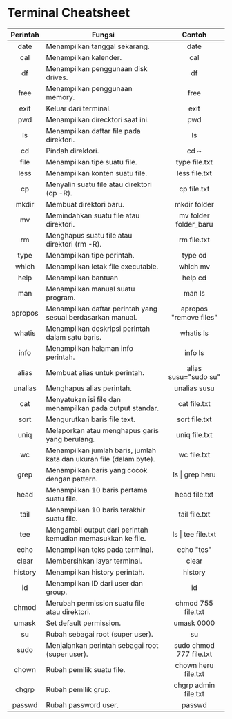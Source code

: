 # Terminal Cheatsheet

| Perintah                  | Fungsi                                                                           | Contoh                                |
| :-----------------------: | -------------------------------------------------------------------------------- | :-----------------------------------: |
| date                      | Menampilkan tanggal sekarang.                                                    | date                                  |
| cal                       | Menampilkan kalender.                                                            | cal                                   |
| df                        | Menampilkan penggunaan disk drives.                                              | df                                    |
| free                      | Menampilkan penggunaan memory.                                                   | free                                  |
| exit                      | Keluar dari terminal.                                                            | exit                                  |
| pwd                       | Menampilkan direcktori saat ini.                                                 | pwd                                   |
| ls                        | Menampilkan daftar file pada direktori.                                          | ls                                    |
| cd                        | Pindah direktori.                                                                | cd ~                                  |
| file                      | Menampilkan tipe suatu file.                                                     | type file.txt                         |
| less                      | Menampilkan konten suatu file.                                                   | less file.txt                         |
| cp                        | Menyalin suatu file atau direktori (cp -R).                                      | cp file.txt                           |
| mkdir                     | Membuat direktori baru.                                                          | mkdir folder                          |
| mv                        | Memindahkan suatu file atau direktori.                                           | mv folder folder_baru                 |
| rm                        | Menghapus suatu file atau direktori (rm -R).                                     | rm file.txt                           |
| type                      | Menampilkan tipe perintah.                                                       | type cd                               |
| which                     | Menampilkan letak file executable.                                               | which mv                              |
| help                      | Menampilkan bantuan                                                              | help cd                               |
| man                       | Menampilkan manual suatu program.                                                | man ls                                |
| apropos                   | Menampilkan daftar perintah yang sesuai berdasarkan manual.                      | apropos "remove files"                |
| whatis                    | Menampilkan deskripsi perintah dalam satu baris.                                 | whatis ls                             |
| info                      | Menampilkan halaman info perintah.                                               | info ls                               |
| alias                     | Membuat alias untuk perintah.                                                    | alias susu="sudo su"                  |
| unalias                   | Menghapus alias perintah.                                                        | unalias susu                          |
| cat                       | Menyatukan isi file dan menampilkan pada output standar.                         | cat file.txt                          |
| sort                      | Mengurutkan baris file text.                                                     | sort file.txt                         |
| uniq                      | Melaporkan atau menghapus garis yang berulang.                                   | uniq file.txt                         |
| wc                        | Menampilkan jumlah baris, jumlah kata dan ukuran file (dalam byte).              | wc file.txt                           |
| grep                      | Menampilkan baris yang cocok dengan pattern.                                     | ls &#124; grep heru                   |
| head                      | Menampilkan 10 baris pertama suatu file.                                         | head file.txt                         |
| tail                      | Menampilkan 10 baris terakhir suatu file.                                        | tail file.txt                         |
| tee                       | Mengambil output dari perintah kemudian memasukkan ke file.                      | ls &#124; tee file.txt                |                   |
| echo                      | Menampilkan teks pada terminal.                                                  | echo "tes"                            |
| clear                     | Membersihkan layar terminal.                                                     | clear                                 |
| history                   | Menampilkan history perintah.                                                    | history                               |
| id                        | Menampilkan ID dari user dan group.                                              | id                                    |
| chmod                     | Merubah permission suatu file atau direktori.                                    | chmod 755 file.txt                    |
| umask                     | Set default permission.                                                          | umask 0000                            |
| su                        | Rubah sebagai root (super user).                                                 | su                                    |
| sudo                      | Menjalankan perintah sebagai root (super user).                                  | sudo chmod 777 file.txt               |
| chown                     | Rubah pemilik suatu file.                                                        | chown heru file.txt                   |
| chgrp                     | Rubah pemilik grup.                                                              | chgrp admin file.txt                  |
| passwd                    | Rubah password user.                                                             | passwd                                |
